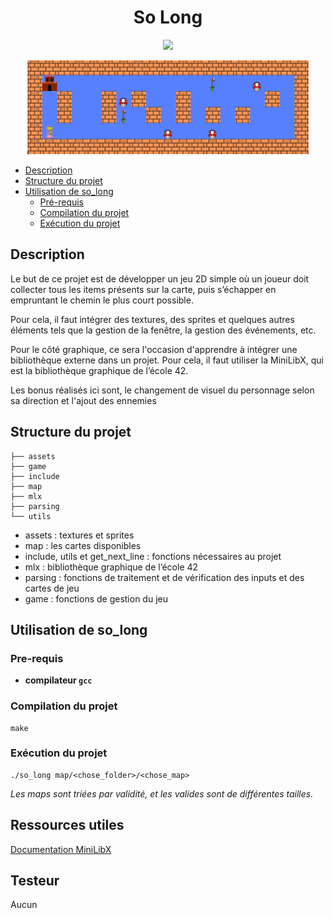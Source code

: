 <h1 align="center">So Long</h1>
<p align="center">
	<img src="https://img.shields.io/badge/C-00599C?style=for-the-badge&logo=c&logoColor=white" />
</p>
<div align="center">
	<img src="./so_long.gif" width="450" height="150" />
</div>

- [Description](#description)
- [Structure du projet](#structure-du-projet)
- [Utilisation de so_long](#utilisation-de-so_long)
	- [Pré-requis](#pre-requis)
	- [Compilation du projet](#compilation-du-projet)
	- [Exécution du projet](#exécution-du-projet)

## Description

Le but de ce projet est de développer un jeu 2D simple où un joueur doit collecter tous les items présents sur la carte, puis s’échapper en empruntant le chemin le plus court possible.

Pour cela, il faut intégrer des textures, des sprites et quelques autres éléments tels que la gestion de la fenêtre, la gestion des événements, etc.

Pour le côté graphique, ce sera l'occasion d'apprendre à intégrer une bibliothèque externe dans un projet. Pour cela, il faut utiliser la MiniLibX, qui est la bibliothèque graphique de l’école 42.

Les bonus réalisés ici sont, le changement de visuel du personnage selon sa direction et l'ajout des ennemies

## Structure du projet
```tree
├── assets
├── game
├── include
├── map
├── mlx
├── parsing
└── utils
```

- assets : textures et sprites
- map : les cartes disponibles
- include, utils et get_next_line : fonctions nécessaires au projet
- mlx : bibliothèque graphique de l’école 42
- parsing : fonctions de traitement et de vérification des inputs et des cartes de jeu
- game : fonctions de gestion du jeu

## Utilisation de so_long

### Pre-requis

* **compilateur `gcc`**

### Compilation du projet
```shell
make
```
### Exécution du projet

```shell
./so_long map/<chose_folder>/<chose_map>
```
_Les maps sont triées par validité, et les valides sont de différentes tailles._

## Ressources utiles

[Documentation MiniLibX](https://harm-smits.github.io/42docs/libs/minilibx/getting_started.html)

## Testeur
Aucun